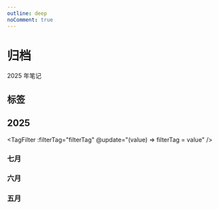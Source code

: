 ```yaml
---
outline: deep
noComment: true
---
```


<script lang="ts" setup>
import { ref } from 'vue'
import MarkPage from '../.vitepress/theme/views/markPage.vue'
import TagGroupPage from '../.vitepress/theme/components/tagGroup.vue'
import TagFilter from '../.vitepress/theme/components/tagFilter.vue'
import { type TagGroup, type TagItem, type Link, createTag } from '../.vitepress/utils/createTag'
import { markDate, markData } from '../.vitepress/constant/2025-mark-link.ts'

/* 五月数据 */
const mayDate:number[] = markDate.MAY
const mayLink:Link[] = markData.MAY
/* 六月数据 */
const junDate:number[] = markDate.JUN
const junLink:Link[] = markData.JUN
// /* 七月数据 */
const julyDate: number[] = markDate.JUL
const julyLink: Link[] = markData.JUL
// /* 八月数据 */
// const augDate: number[] = markDate.AUG
// const augLink: Link[] = markData.AUG
// /* 九月数据 */
// const septDate: number[] = markDate.SEPT
// const septLink: Link[] = markData.SEPT
// /* 十月数据 */
// const octDate: number[] = markDate.OCT
// const octLink: Link[] = markData.OCT
// /* 十一月数据 */
// const novDate: number[] = markDate.NOV
// const novLink: Link[] = markData.NOV
// /* 十二月数据 */
// const decDate: number[] = markDate.DEC
// const decLink: Link[] = markData.DEC

// 标签组
const tagGroups: TagGroup[] = createTag()
// 一维标签组，将所有类型的标签组压平
let tagsMap: TagItem[] = []
tagGroups.map(group => {
  group.items.map(item => tagsMap.push(item))
})

const filterTag = ref<string>('')
</script>

# 归档

2025 年笔记

## 标签

<TagGroupPage :tagGroups="tagGroups" />

## 2025

<TagFilter :filterTag="filterTag" @update="(value) => filterTag = value" />

<!-- ### 十二月 -->

<!-- <MarkPage :filterValue="filterTag" :monthLink="decLink" :markedDate="decDate" :tagsMap="tagsMap" :year="2024" :month="12" :length="31" /> -->

<!-- ### 十一月 -->

<!-- <MarkPage :filterValue="filterTag" :monthLink="novLink" :markedDate="novDate" :tagsMap="tagsMap" :year="2024" :month="11" :length="30" /> -->

<!-- ### 十月 -->

<!-- <MarkPage :filterValue="filterTag" :monthLink="octLink" :markedDate="octDate" :tagsMap="tagsMap" :year="2024" :month="10" :length="31" /> -->

<!-- ### 九月 -->

<!-- <MarkPage :filterValue="filterTag" :monthLink="septLink" :markedDate="septDate" :tagsMap="tagsMap" :year="2024" :month="9" :length="30" /> -->

<!-- ### 八月 -->

<!-- <MarkPage :filterValue="filterTag" :monthLink="augLink" :markedDate="augDate" :tagsMap="tagsMap" :year="2024" :month="8" :length="31" /> -->

### 七月

<MarkPage :filterValue="filterTag" :monthLink="julyLink" :markedDate="julyDate" :tagsMap="tagsMap" :year="2024" :month="7" :length="31" />

### 六月

<MarkPage :filterValue="filterTag" :monthLink="junLink" :markedDate="junDate" :tagsMap="tagsMap" :year="2025" :month="6" :length="30" />

### 五月

<MarkPage :filterValue="filterTag" :monthLink="mayLink" :markedDate="mayDate" :tagsMap="tagsMap" :year="2025" :month="5" :length="31" />

